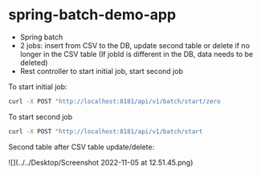 # spring-batch-demo-app

- Spring batch
- 2 jobs: insert from CSV to the DB, update second table or delete if no longer in the CSV table (If jobId is different in the DB, data needs to be deleted)
- Rest controller to start initial job, start second job

To start initial job:
```bash
curl -X POST "http://localhost:8181/api/v1/batch/start/zero
```

To start second job
```bash
curl -X POST "http://localhost:8181/api/v1/batch/start
```


Second table after CSV table update/delete:

![](../../Desktop/Screenshot 2022-11-05 at 12.51.45.png)
